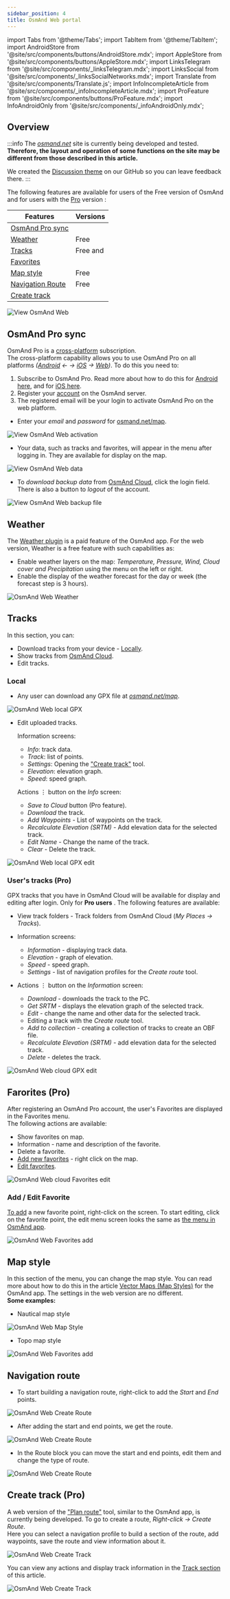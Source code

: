```yaml
---
sidebar_position: 4
title: OsmAnd Web portal
---
```


import Tabs from '@theme/Tabs';
import TabItem from '@theme/TabItem';
import AndroidStore from '@site/src/components/buttons/AndroidStore.mdx';
import AppleStore from '@site/src/components/buttons/AppleStore.mdx';
import LinksTelegram from '@site/src/components/_linksTelegram.mdx';
import LinksSocial from '@site/src/components/_linksSocialNetworks.mdx';
import Translate from '@site/src/components/Translate.js';
import InfoIncompleteArticle from '@site/src/components/_infoIncompleteArticle.mdx';
import ProFeature from '@site/src/components/buttons/ProFeature.mdx';
import InfoAndroidOnly from '@site/src/components/_infoAndroidOnly.mdx';


## Overview


:::info
The *[osmand.net](https://osmand.net/map/)* site is currently being developed and tested.  
**Therefore, the layout and operation of some functions on the site may be different from those described in this article.**   

We created the [Discussion theme](https://github.com/osmandapp/OsmAnd/discussions/16567) on our GitHub so you can leave feedback there.
:::


<!-- As we wrote in our ["2023 New Year resolutions"](https://osmand.net/blog/ny-resolutions-2023#web) we are developing OsmAnd Web.
At this moment each user can test this service:  [osmand.net/map](https://osmand.net/map/).
What functions will be available except the map view for Free and for [Pro users](../purchases/android.md#osmand-pro): -->


The following features are available for users of the Free version of OsmAnd and for users with the [Pro](../purchases/android.md#osmand-pro) version <ProFeature/>:  

Features | Versions
|--- |--- |
| [OsmAnd Pro sync](#osmand-pro-sync) | <ProFeature/> |
| [Weather](#weather) | Free |
| [Tracks](#weather) | Free and <ProFeature/> |
| [Favorites](#farorites-pro) | <ProFeature/> | 
| [Map style](#map-style) | Free |
| [Navigation Route](#navigation-route) | Free |
| [Create track](#create-track-pro) | <ProFeature/> |  

<!--
1. [OsmAnd Pro sync](#osmand-pro-sync) <ProFeature/>
2. [Weather](#weather) (Free)
3. [Tracks](#weather) (Free and <ProFeature/>)
4. [Favorites](#farorites-pro) <ProFeature/>
5. [Map style](#map-style) (Free)
6. [Navigation Route](#navigation-route) (Free)
7. The ["Create track"](#create-track-pro) tool <ProFeature/>
-->

![View OsmAnd Web](@site/static/img/web/web.png)


## OsmAnd Pro sync

OsmAnd Pro is a [cross-platform](../troubleshooting/setup.md#cross-platform) subscription.  
The cross-platform capability allows you to use OsmAnd Pro on all platforms *([Android](../purchases/android.md)  ← →  [iOS](../purchases/ios.md)  →  [Web](https://www.osmand.net/map))*. To do this you need to:

1. Subscribe to OsmAnd Pro. Read more about how to do this for [Android here](../purchases/android.md#how-to-buy), and for [iOS here](../purchases/ios.md#how-to-buy).
2. Register your [account](../troubleshooting/setup.md#cross-platform) on the OsmAnd server.
3. The registered email will be your login to activate OsmAnd Pro on the web platform. 

- Enter your *email* and *password* for [osmand.net/map](https://osmand.net/map/).   

![View OsmAnd Web activation](@site/static/img/web/web_pro_activation.png)  

- Your data, such as tracks and favorites, will appear in the menu after logging in. They are available for display on the map.  

![View OsmAnd Web data](@site/static/img/web/web_data.png)  

- To *download backup data* from [OsmAnd Cloud](https://osmand.net/docs/user/personal/osmand-cloud), click the login field. There is also a button to *logout* of the account.  

![View OsmAnd Web backup file](@site/static/img/web/web_backup_file.png)  


## Weather

The [Weather plugin](../plugins/weather.md) is a paid feature of the OsmAnd app. For the web version, Weather is a free feature with such capabilities as:
- Enable weather layers on the map: *Temperature, Pressure, Wind, Cloud cover and Precipitation* using the menu on the left or right.
- Enable the display of the weather forecast for the day or week (the forecast step is 3 hours).  

![OsmAnd Web Weather](@site/static/img/web/web_weather.png)


## Tracks

In this section, you can:

- Download tracks from your device - [Locally](#local).
- Show tracks from [OsmAnd Cloud](#users-tracks-pro).
- Edit tracks.

### Local

- Any user can download any GPX file at [*osmand.net/map*](https://osmand.net/map).    

![OsmAnd Web local GPX](@site/static/img/web/web_local_gpx.png)

- Edit uploaded tracks.  

  Information screens:
  - *Info*: track data.
  - *Track*: list of points.
  - *Settings*: Opening the ["Create track"](#create-track-pro) tool.
  - *Elevation*: elevation graph.
  - *Speed*: speed graph.  

  Actions &#8942; button on the *Info* screen:
  - *Save to Cloud* button (Pro feature).
  - *Download* the track.
  - *Add Waypoints* - List of waypoints on the track.
  - *Recalculate Elevation (SRTM)* - Add elevation data for the selected track.
  - *Edit Name* - Change the name of the track.
  - *Clear* - Delete the track.  

![OsmAnd Web local GPX edit](@site/static/img/web/web_local_gpx_edit.png)

### User's tracks (Pro)

GPX tracks that you have in OsmAnd Cloud will be available for display and editing after login. Only for **Pro users** <ProFeature/>.
The following features are available:

- View track folders - Track folders from OsmAnd Cloud (*My Places → Tracks*).

- Information screens:
  - *Information* - displaying track data.
  - *Elevation* - graph of elevation.
  - *Speed* - speed graph.
  - *Settings* - list of navigation profiles for the *Create route* tool.  

- Actions &#8942; button on the *Information* screen:
  - *Download* - downloads the track to the PC.
  - *Get SRTM* - displays the elevation graph of the selected track.
  - *Edit* - change the name and other data for the selected track.
  - Editing a track with the *Create route* tool.
  - *Add to collection* - creating a collection of tracks to create an OBF file.
  - *Recalculate Elevation (SRTM)* - add elevation data for the selected track.
  - *Delete* - deletes the track.

![OsmAnd Web cloud GPX edit](@site/static/img/web/web_cloud_gpx_edit.png)


## Farorites (Pro)

After registering an OsmAnd Pro account, the user's Favorites are displayed in the Favorites menu.  
The following actions are available:

- Show favorites on map.
- Information - name and description of the favorite.
- Delete a favorite.
- [Add new favorites](#add--edit-favorite) - right click on the map.
- [Edit favorites](#add--edit-favorite).  

![OsmAnd Web cloud Favorites edit](@site/static/img/web/web_cloud_favorites_edit.png)

### Add / Edit Favorite

[To add](../personal/favorites.md#edit) a new favorite point, right-click on the screen. To start editing, click on the favorite point, the edit menu screen looks the same as [the menu in OsmAnd app](../personal/favorites.md#create).  

![OsmAnd Web Favorites add](@site/static/img/web/web_favorites_add.png)


## Map style

In this section of the menu, you can change the map style. You can read more about how to do this in the article [Vector Maps (Map Styles)](../map/vector-maps.md) for the OsmAnd app. The settings in the web version are no different.  
**Some examples:**

- Nautical map style

![OsmAnd Web Map Style](@site/static/img/web/web_map_style_nautical.png)

- Topo map style

![OsmAnd Web Favorites add](@site/static/img/web/web_map_style_topo.png)


## Navigation route

- To start building a navigation route, right-click to add the *Start* and *End* points.

![OsmAnd Web Create Route](@site/static/img/web/web_create_route.png)

- After adding the start and end points, we get the route.

![OsmAnd Web Create Route](@site/static/img/web/web_create_route_1.png)

- In the Route block you can move the start and end points, edit them and change the type of route.

![OsmAnd Web Create Route](@site/static/img/web/web_create_route_2.png)


## Create track (Pro)

A web version of the ["Plan route"](../plan-route/create-route.md) tool, similar to the OsmAnd app, is currently being developed. To go to create a route, *Right-click → Create Route*.  
Here you can select a navigation profile to build a section of the route, add waypoints, save the route and view information about it.  

![OsmAnd Web Create Track](@site/static/img/web/web_create_track.png)

You can view any actions and display track information in the [Track section](#tracks) of this article.

![OsmAnd Web Create Track](@site/static/img/web/web_create_track_info.png)

<!--
_____________


:::info
The web [_'osmand/map'_](https://osmand.net/map/) is developed and tested now. 

**The layout and operation of some functions may have changed from those described in this article.**

We created the [Discussion theme](https://github.com/osmandapp/OsmAnd/discussions/16567) on our GitHub, please leave your feedback there.
:::

<LinksSocial/>
<LinksTelegram/>
-->
